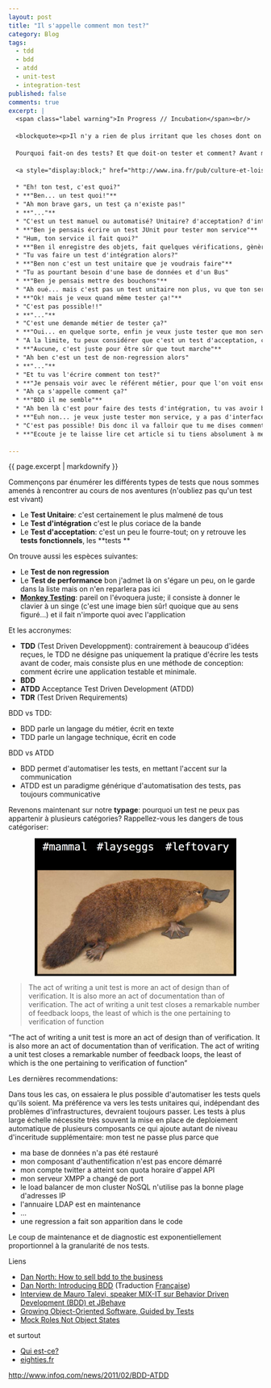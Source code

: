 ```yaml
---
layout: post
title: "Il s'appelle comment mon test?"
category: Blog
tags:
  - tdd
  - bdd
  - atdd
  - unit-test
  - integration-test
published: false
comments: true
excerpt: |
  <span class="label warning">In Progress // Incubation</span><br/>

  <blockquote><p>Il n'y a rien de plus irritant que les choses dont on ne peut saisir la nature. Elles mettent au défi notre manie de tout nommer, de tout ranger par catégories précises.</p><small>Irène de Buisseret - L'homme périphérique</small></blockquote>

  Pourquoi fait-on des tests? Et que doit-on tester et comment? Avant même de se poser ces questions là, la nature humaine et cartésienne nous impose un pré-requis: 

  <a style="display:block;" href="http://www.ina.fr/pub/culture-et-loisirs/video/PUB3784047072/qui-est-ce-mb-milton-bradley-jeu-de-societe.fr.html"><img style="display:block;margin: 5px auto;" src="/incubation/le-test-s-appelle/plateau-du-jeu-qui-est-ce-1.jpg"/></a>

  * "Eh! ton test, c'est quoi?"
  * **"Ben... un test quoi!"**
  * "Ah mon brave gars, un test ça n'existe pas!"
  * **"..."**
  * "C'est un test manuel ou automatisé? Unitaire? d'acceptation? d'intégration? de Bout en bout?..."
  * **"Ben je pensais écrire un test JUnit pour tester mon service"**
  * "Hum, ton service il fait quoi?"
  * **"Ben il enregistre des objets, fait quelques vérifications, gènère des évènements dans un Bus et enregistre l'objet dans la base"**
  * "Tu vas faire un test d'intégration alors?"
  * **"Ben non c'est un test unitaire que je voudrais faire"**
  * "Tu as pourtant besoin d'une base de données et d'un Bus"
  * **"Ben je pensais mettre des bouchons"**
  * "Ah oué... mais c'est pas un test unitaire non plus, vu que ton service a besoin qu'on lui injecte des rêgles de vérification"
  * **"Ok! mais je veux quand même tester ça!"**
  * "C'est pas possible!!"
  * **"..."**
  * "C'est une demande métier de tester ça?"
  * **"Oui... en quelque sorte, enfin je veux juste tester que mon service marche bien avec les rêgles qu'on a déjà écrit, et vérifier avec de nouvelles"**
  * "A la limite, tu peux considérer que c'est un test d'acceptation, c'est pour quelle Story?"
  * **"Aucune, c'est juste pour être sûr que tout marche"**
  * "Ah ben c'est un test de non-regression alors"
  * **"..."**
  * "Et tu vas l'écrire comment ton test?"
  * **"Je pensais voir avec le référent métier, pour que l'on voit ensemble les rêgles que l'on veux intégrer. J'ai vu qu'on pouvait écrire des tests en langage naturel, ça me plait bien ça"**
  * "Ah ça s'appelle comment ça?"
  * **"BDD il me semble"**
  * "Ah ben là c'est pour faire des tests d'intégration, tu vas avoir besoin de Selenium pour piloter ton interface web"
  * **"Euh non... je veux juste tester mon service, y a pas d'interface"**
  * "C'est pas possible! Dis donc il va falloir que tu me dises comment il s'appelle ton test avant de commencer!!!"
  * **"Ecoute je te laisse lire cet article si tu tiens absolument à me dire comment il s'appelle, pendant ce temps moi je vais écrire quelques tests"**

---
```


{{ page.excerpt | markdownify }}

Commençons par énumérer les différents types de tests que nous sommes amenés à rencontrer au cours de nos aventures (n'oubliez pas qu'un test est vivant)

* Le **Test Unitaire**: c'est certainement le plus malmené de tous
* Le **Test d'intégration** c'est le plus coriace de la bande
* Le **Test d'acceptation**: c'est un peu le fourre-tout; on y retrouve les **tests fonctionnels**, les **tests **

On trouve aussi les espèces suivantes:

* Le **Test de non regression**
* Le **Test de performance** bon j'admet là on s'égare un peu, on le garde dans la liste mais on n'en reparlera pas ici
* **[Monkey Testing](http://en.wikipedia.org/wiki/Monkey_test)**: pareil on l'évoquera juste; il consiste à donner le clavier à un singe (c'est une image bien sûr! quoique que au sens figuré...) et il fait n'importe quoi avec l'application

Et les accronymes:

* **TDD** (Test Driven Developpment): contrairement à beaucoup d'idées reçues, le TDD ne désigne pas uniquement la pratique d'écrire les tests avant de coder, mais consiste plus en une méthode de conception: comment écrire une application testable et minimale.
* **BDD**
* **ATDD** Acceptance Test Driven Development (ATDD)
* **TDR** (Test Driven Requirements)


BDD vs TDD:

* BDD parle un langage du métier, écrit en texte
* TDD parle un langage technique, écrit en code

BDD vs ATDD

* BDD permet d'automatiser les tests, en mettant l'accent sur la communication
* ATDD est un paradigme générique d'automatisation des tests, pas toujours communicative

Revenons maintenant sur notre **typage**: pourquoi un test ne peux pas appartenir à plusieurs catégories? Rappellez-vous les dangers de tous catégoriser:

<a style="display:block;" href="http://nealford.com/downloads/conferences/Abstraction_Distractions(Neal_Ford).pdf"><img style="display:block; margin:5px auto;" width="400px" src="/incubation/le-test-s-appelle/AbstractionDistraction-neal4d-Ornithorynque.png"/></a>

<blockquote><p>The act of writing a unit test is more an act of design than of verification. It is also more an act of documentation than of verification. The act of writing a unit test closes a remarkable number of feedback loops, the least of which is the one pertaining to verification of function</p><small></small></blockquote>
 “The act of writing a unit test is more an act of design than of verification. It is also more an act of documentation than of verification. The act of writing a unit test closes a remarkable number of feedback loops, the least of which is the one pertaining to verification of function”



Les dernières recommendations:

Dans tous les cas, on essaiera le plus possible d'automatiser les tests quels qu'ils soient. Ma préférence va vers les tests unitaires qui, indépendant des problèmes d'infrastructures, devraient toujours passer. Les tests à plus large échelle nécessite très souvent la mise en place de deploiement automatique de plusieurs composants ce qui ajoute autant de niveau d'inceritude supplémentaire: mon test ne passe plus parce que

* ma base de données n'a pas été restauré
* mon composant d'authentification n'est pas encore démarré
* mon compte twitter a atteint son quota horaire d'appel API
* mon serveur XMPP a changé de port
* le load balancer de mon cluster NoSQL n'utilise pas la bonne plage d'adresses IP
* l'annuaire LDAP est en maintenance
* ...
* une regression a fait son apparition dans le code

Le coup de maintenance et de diagnostic est exponentiellement proportionnel à la granularité de nos tests.

Liens

* [Dan North: How to sell bdd to the business](http://skillsmatter.com/podcast/java-jee/how-to-sell-bdd-to-the-business)
* [Dan North: Introducing BDD](http://dannorth.net/introducing-bdd/) (Traduction [Française](http://philippe.poumaroux.free.fr/index.php?post/2012/02/06/Introduction-au-Behaviour-Driven-Developement))
* [Interview de Mauro Talevi, speaker MIX-IT sur Behavior Driven Development (BDD) et JBehave](http://jduchess.org/duchess-france/blog/interview-de-mauro-talevi-speaker-mix-it-sur-behavior-driven-development-bdd-et-jbehave/)
* [Growing Object-Oriented Software, Guided by Tests](http://www.amazon.fr/Growing-Object-Oriented-Software-Guided-Tests/dp/0321503627/ref=sr_1_1?ie=UTF8&qid=1335880259&sr=8-1)
* [Mock Roles Not Object States](http://www.infoq.com/presentations/Mock-Objects-Nat-Pryce-Steve-Freeman)

et surtout

* [Qui est-ce?](http://www.ina.fr/pub/culture-et-loisirs/video/PUB3784047072/qui-est-ce-mb-milton-bradley-jeu-de-societe.fr.html)
* [eighties.fr](http://www.eighties.fr/culture-eighties/jeux-et-jouets/348-qui-est-ce.html)


http://www.infoq.com/news/2011/02/BDD-ATDD